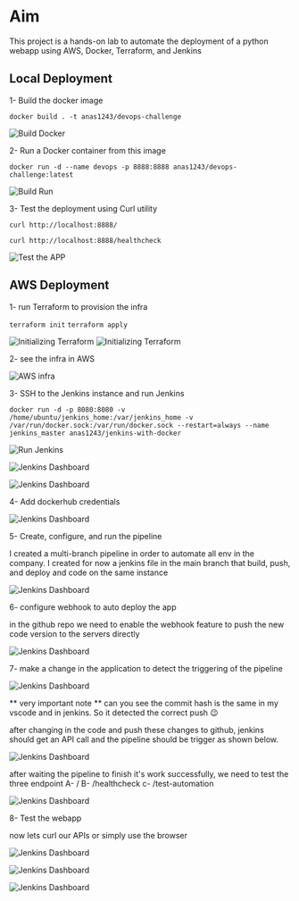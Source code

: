 # Aim

This project is a hands-on lab to automate the deployment of a python webapp using AWS, Docker, Terraform, and Jenkins

## Local Deployment

1- Build the docker image

``` docker build . -t anas1243/devops-challenge ```

![Build Docker](images/build-docker.png)

2- Run a Docker container from this image

``` docker run -d --name devops -p 8888:8888 anas1243/devops-challenge:latest ```


![Build Run](images/run-docker.png)

3- Test the deployment using Curl utility

``` curl http://localhost:8888/ ```

``` curl http://localhost:8888/healthcheck ```

![Test the APP](images/curl-commands.png)


## AWS Deployment

1- run Terraform to provision the infra

``` terraform init ```
``` terraform apply ```

![Initializing Terraform](images/terraform-init.png)
![Initializing Terraform](images/terraform-apply.png)

2- see the infra in AWS

![AWS infra](images/aws-console.png)

3- SSH to the Jenkins instance and run Jenkins

``` docker run -d -p 8080:8080 -v /home/ubuntu/jenkins_home:/var/jenkins_home -v /var/run/docker.sock:/var/run/docker.sock --restart=always --name jenkins_master anas1243/jenkins-with-docker ```

![Run Jenkins](images/run-jenkins.png)

![Jenkins Dashboard](images/jenkins-dashboard.png)

![Jenkins Dashboard](images/jenkins-home.png)

4- Add dockerhub credentials

![Jenkins Dashboard](images/dockerhub-cred.png)

5- Create, configure, and run the pipeline

I created a multi-branch pipeline in order to automate all env in the company. I created for now a jenkins file in the main branch that build, push, and deploy and code on the same instance

![Jenkins Dashboard](images/pipeline-test.png)

6- configure webhook to auto deploy the app

in the github repo we need to enable the webhook feature to push the new code version to the servers directly

![Jenkins Dashboard](images/github-webhook.png)


7- make a change in the application to detect the triggering of the pipeline

![Jenkins Dashboard](images/new-release.png)

** very important note **
can you see the commit hash is the same in my vscode and in jenkins. So it detected the correct push :wink:

after changing in the code and push these changes to github, jenkins should get an API call and the pipeline should be trigger  as shown below. 

![Jenkins Dashboard](images/trigger-jenkins.png)


after waiting the pipeline to finish it's work successfully, we need to test the three endpoint
A- /
B- /healthcheck
c- /test-automation

![Jenkins Dashboard](images/success-pipeline.png)

8- Test the webapp

now lets curl our APIs or simply use the browser

![Jenkins Dashboard](images/root-test.png)

![Jenkins Dashboard](images/healthcheck-test.png)

![Jenkins Dashboard](images/new-release-test.png)
